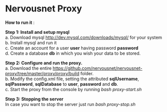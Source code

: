 # Nervousnet Proxy

<b> How to run it </b>: <br>
 
<b>Step 1: Install and setup mysql </b><br>
        a. Download mysql http://dev.mysql.com/downloads/mysql/ for your system <br>
        b. Install mysql and run it <br>
        c. Create an account for a user **user** having password **password** <br>
        d. Create a database **db** in which you wish your data to be stored. <br>

<b> Step 2: Configure and run the proxy. </b><br>
        a. Download the entire https://github.com/nervousnet/nervousnet-proxy/tree/master/proxy/proxy/build     folder. <br>
        b. Modify the config.xml file, setting the attributed **sqlUsername**, **sqlPassword**, **sqlDatabase** to **user**, **password** and **db**. <br>
        c. Start the proxy from the console by running *bash proxy-start.sh*
        
 <b>Step 3: Stopping the server </b><br>
        In case you want to stop the server just run *bash proxy-stop.sh* <br>
        

